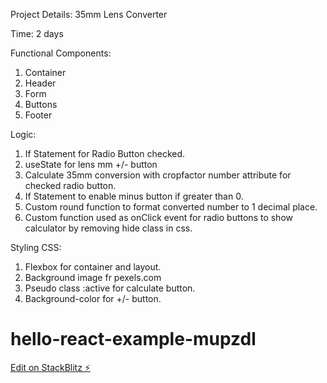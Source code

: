 Project Details: 35mm Lens Converter

Time: 2 days

Functional Components:

1. Container
2. Header
3. Form
4. Buttons
5. Footer

Logic:

1. If Statement for Radio Button checked.
2. useState for lens mm +/- button
3. Calculate 35mm conversion with cropfactor number attribute for checked radio button.
4. If Statement to enable minus button if greater than 0.
5. Custom round function to format converted number to 1 decimal place.
6. Custom function used as onClick event for radio buttons to show calculator by removing hide class in css.

Styling CSS:

1. Flexbox for container and layout.
2. Background image fr pexels.com
3. Pseudo class :active for calculate button.
4. Background-color for +/- button.

# hello-react-example-mupzdl

[Edit on StackBlitz ⚡️](https://stackblitz.com/edit/hello-react-example-mupzdl)
